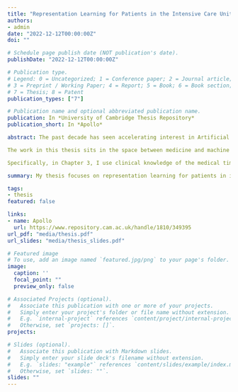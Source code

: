 ```yaml
---
title: "Representation Learning for Patients in the Intensive Care Unit"
authors:
- admin
date: "2022-12-12T00:00:00Z"
doi: ""

# Schedule page publish date (NOT publication's date).
publishDate: "2022-12-12T00:00:00Z"

# Publication type.
# Legend: 0 = Uncategorized; 1 = Conference paper; 2 = Journal article;
# 3 = Preprint / Working Paper; 4 = Report; 5 = Book; 6 = Book section;
# 7 = Thesis; 8 = Patent
publication_types: ["7"]

# Publication name and optional abbreviated publication name.
publication: In *University of Cambridge Thesis Repository*
publication_short: In *Apollo*

abstract: The past decade has seen accelerating interest in Artificial Intelligence (AI) in Healthcare. Data is now being generated in the form of Electronic Health Records at a scale previously unimaginable. Not only does this create opportunities for the application of AI, but it also drives innovation in the machine learning sphere. This is because health problems can present unique challenges not encountered in other domains, and clinical decision making itself can provide ingenious approaches inspiring new learning methods.

The work in this thesis sits in the space between medicine and machine learning and has contributions to both domains. The broad theme is representation learning for the patient in intensive care. The eventual aim is to promote better outcomes for patients and improve the efficiency of the healthcare system. I focus in particular on predicting patient deaths and estimated dates of discharge, because they lie at the heart of the resource allocation problem in hospitals. The efficient management of hospital beds is more important than ever in the wake of staff retention crises, post-pandemic budgets and ageing populations.

Specifically, in Chapter 3, I use clinical knowledge of the medical time series (namely that they are periodic signals with particular systematic biases) to improve upon the state-of-the-art in length of stay prediction (with additional investigations into mortality prediction). In Chapter 4, I am again inspired by knowledge of the clinical decision making process to propose a method using graph neural networks to leverage data from similar patients when predicting outcomes, providing important context for the predictions and interpretability opportunities. In Chapter 5, I delve further into the representation space, exploring the effect of auxiliary tasks on the performance of patient outcome models for mechanically ventilated patients. I then cluster the learned representations with the aim of discovering hidden patient phenotypes. The vision is ultimately to create robust and holistic patient representations which are suitable for deployment in the real-world.

summary: My thesis focuses on representation learning for patients in intensive care, aiming to improve patient outcomes and healthcare system efficiency. It addresses predicting patient deaths and estimated discharge dates, essential for managing hospital beds effectively. The research incorporates clinical knowledge, periodic signals, systematic biases, and graph neural networks to enhance length of stay prediction, mortality prediction, and patient outcome models for mechanically ventilated patients, with the goal of discovering hidden patient phenotypes and creating real-world deployable representations.

tags:
- thesis
featured: false

links:
- name: Apollo
  url: https://www.repository.cam.ac.uk/handle/1810/349395
url_pdf: "media/thesis.pdf"
url_slides: "media/thesis_slides.pdf"

# Featured image
# To use, add an image named `featured.jpg/png` to your page's folder. 
image:
  caption: ''
  focal_point: ""
  preview_only: false

# Associated Projects (optional).
#   Associate this publication with one or more of your projects.
#   Simply enter your project's folder or file name without extension.
#   E.g. `internal-project` references `content/project/internal-project/index.md`.
#   Otherwise, set `projects: []`.
projects:

# Slides (optional).
#   Associate this publication with Markdown slides.
#   Simply enter your slide deck's filename without extension.
#   E.g. `slides: "example"` references `content/slides/example/index.md`.
#   Otherwise, set `slides: ""`.
slides: ""
---
```

